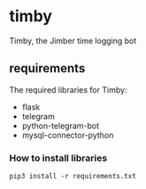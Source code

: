 
# timby

Timby, the Jimber time logging bot

## requirements

The required libraries for Timby:

- flask
- telegram
- python-telegram-bot
- mysql-connector-python

### How to install libraries

`pip3 install -r requirements.txt`
